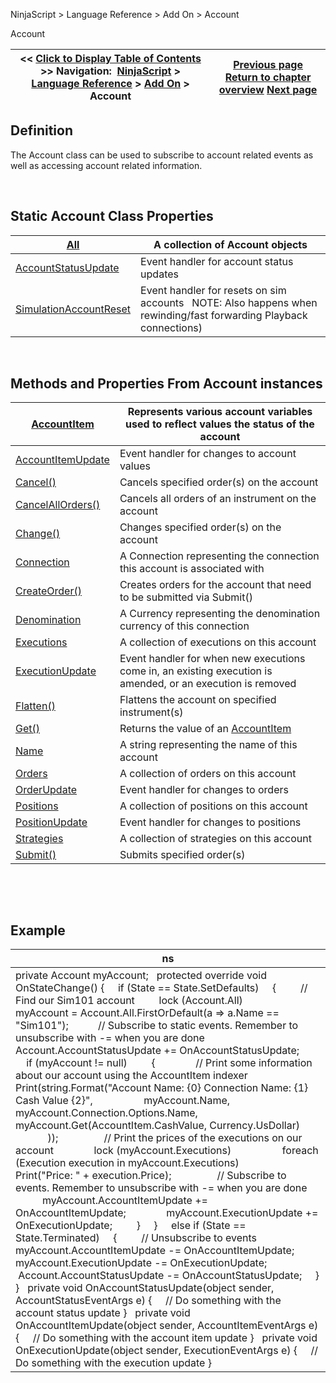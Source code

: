 ﻿


NinjaScript \> Language Reference \> Add On \> Account






















Account







| \<\< [Click to Display Table of Contents](account_class.md) \>\> **Navigation:**     [NinjaScript](ninjascript.md) \> [Language Reference](language_reference_wip.md) \> [Add On](add_on.md) \> Account | [Previous page](quantityupdown.md) [Return to chapter overview](add_on.md) [Next page](accountitem.md) |
| --- | --- |











## Definition


The Account class can be used to subscribe to account related events as well as accessing account related information.


 


## Static Account Class Properties




| [All](all.md) | A collection of Account objects |
| --- | --- |
| [AccountStatusUpdate](accountstatusupdate.md) | Event handler for account status updates |
| [SimulationAccountReset](simulationaccountreset.md) | Event handler for resets on sim accounts   NOTE: Also happens when rewinding/fast forwarding Playback connections) |



 


## Methods and Properties From Account instances




| [AccountItem](accountitem.md) | Represents various account variables used to reflect values the status of the account |
| --- | --- |
| [AccountItemUpdate](accountitemupdate.md) | Event handler for changes to account values |
| [Cancel()](cancel.md) | Cancels specified order(s) on the account |
| [CancelAllOrders()](accounts_cancelallorders.md) | Cancels all orders of an instrument on the account |
| [Change()](change.md) | Changes specified order(s) on the account |
| [Connection](connection.md) | A Connection representing the connection this account is associated with |
| [CreateOrder()](createorder.md) | Creates orders for the account that need to be submitted via Submit() |
| [Denomination](denomination.md) | A Currency representing the denomination currency of this connection |
| [Executions](executions.md) | A collection of executions on this account |
| [ExecutionUpdate](executionupdate.md) | Event handler for when new executions come in, an existing execution is amended, or an execution is removed |
| [Flatten()](flatten.md) | Flattens the account on specified instrument(s) |
| [Get()](get.md) | Returns the value of an [AccountItem](accountitem.md) |
| [Name](name_account.md) | A string representing the name of this account |
| [Orders](orders_account.md) | A collection of orders on this account |
| [OrderUpdate](orderupdate.md) | Event handler for changes to orders |
| [Positions](positions_account.md) | A collection of positions on this account |
| [PositionUpdate](positionupdate.md) | Event handler for changes to positions |
| [Strategies](strategies_account.md) | A collection of strategies on this account |
| [Submit()](submit.md) | Submits specified order(s) |



 


 


## Example




| ns |
| --- |
| private Account myAccount;   protected override void OnStateChange() {      if (State \=\= State.SetDefaults)      {          // Find our Sim101 account          lock (Account.All)                myAccount \= Account.All.FirstOrDefault(a \=\> a.Name \=\= "Sim101");            // Subscribe to static events. Remember to unsubscribe with \-\= when you are done          Account.AccountStatusUpdate \+\= OnAccountStatusUpdate;            if (myAccount !\= null)          {                // Print some information about our account using the AccountItem indexer                Print(string.Format("Account Name: {0} Connection Name: {1} Cash Value {2}",                    myAccount.Name,                    myAccount.Connection.Options.Name,                    myAccount.Get(AccountItem.CashValue, Currency.UsDollar)                    ));                  // Print the prices of the executions on our account                lock (myAccount.Executions)                    foreach (Execution execution in myAccount.Executions)                          Print("Price: " \+ execution.Price);                  // Subscribe to events. Remember to unsubscribe with \-\= when you are done                myAccount.AccountItemUpdate \+\= OnAccountItemUpdate;                myAccount.ExecutionUpdate \+\= OnExecutionUpdate;          }      }      else if (State \=\= State.Terminated)      {          // Unsubscribe to events          myAccount.AccountItemUpdate \-\= OnAccountItemUpdate;          myAccount.ExecutionUpdate \-\= OnExecutionUpdate;           Account.AccountStatusUpdate \-\= OnAccountStatusUpdate;      } }   private void OnAccountStatusUpdate(object sender, AccountStatusEventArgs e) {      // Do something with the account status update }   private void OnAccountItemUpdate(object sender, AccountItemEventArgs e) {      // Do something with the account item update }   private void OnExecutionUpdate(object sender, ExecutionEventArgs e) {      // Do something with the execution update } |









